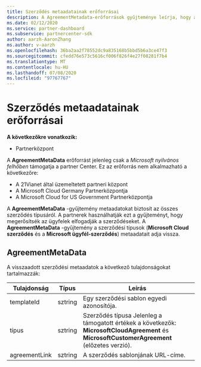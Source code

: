 ```yaml
---
title: Szerződés metaadatainak erőforrásai
description: A AgreementMetadata-erőforrások gyűjteménye leírja, hogy a partnerek milyen típusú megállapodásokat használhatnak az ügyfelek elfogadásának megerősítéséhez.
ms.date: 02/12/2020
ms.service: partner-dashboard
ms.subservice: partnercenter-sdk
author: aarzh-AaronZhang
ms.author: v-aarzh
ms.openlocfilehash: 36ba2aa2f78552dc9a835168b5bbd5b6a3ce47f3
ms.sourcegitcommit: cfedd76e573c5616cf006f826f4e27f08281f7b4
ms.translationtype: MT
ms.contentlocale: hu-HU
ms.lasthandoff: 07/08/2020
ms.locfileid: "97767767"
---
```

# <a name="agreement-metadata-resources"></a>Szerződés metaadatainak erőforrásai

**A következőkre vonatkozik:**

- Partnerközpont

A **AgreementMetaData** erőforrást jelenleg csak a *Microsoft nyilvános felhőben* támogatja a partner Center. Ez az erőforrás nem alkalmazható a következőre:

- A 21Vianet által üzemeltetett partneri központ
- A Microsoft Cloud Germany Partnerközpontja
- A Microsoft Cloud for US Government Partnerközpontja

A **AgreementMetaData** -gyűjtemény metaadatokat biztosít az összes szerződés típusáról. A partnerek használhatják ezt a gyűjteményt, hogy megerősítsék az ügyfelek elfogadják a szerződéseket. A **AgreementMetaData** -gyűjtemény a szerződési típusok (**Microsoft Cloud szerződés** és a **Microsoft ügyfél-szerződés**) metaadatait adja vissza.

## <a name="agreementmetadata"></a>AgreementMetaData

A visszaadott szerződési metaadatok a következő tulajdonságokat tartalmazzák:

| Tulajdonság      | Típus               | Leírás                                                                       |
|---------------|--------------------|-----------------------------------------------------------------------------------|
| templateId    | sztring             | Egy szerződési sablon egyedi azonosítója.                                       |
| típus          | sztring             | Szerződés típusa Jelenleg a támogatott értékek a következők: **MicrosoftCloudAgreement** és **MicrosoftCustomerAgreement** (előzetes verzió). |
| agreementLink | sztring             | A szerződés sablonjának URL-címe.                                                    |
